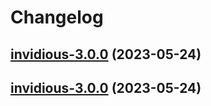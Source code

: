 # Changelog



## [invidious-3.0.0](https://github.com/truecharts/charts/compare/invidious-2.0.12...invidious-3.0.0) (2023-05-24)




## [invidious-3.0.0](https://github.com/truecharts/charts/compare/invidious-2.0.12...invidious-3.0.0) (2023-05-24)

